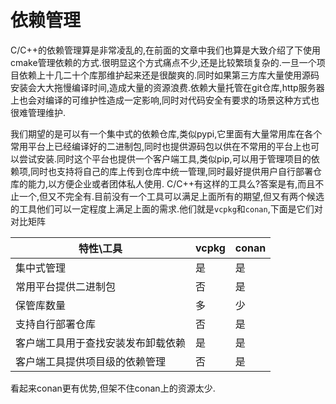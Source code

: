 # 依赖管理

C/C++的依赖管理算是非常凌乱的,在前面的文章中我们也算是大致介绍了下使用cmake管理依赖的方式.很明显这个方式痛点不少,还是比较繁琐复杂的.一旦一个项目依赖上十几二十个库那维护起来还是很酸爽的.同时如果第三方库大量使用源码安装会大大拖慢编译时间,造成大量的资源浪费.依赖大量托管在git仓库,http服务器上也会对编译的可维护性造成一定影响,同时对代码安全有要求的场景这种方式也很难管理维护.

我们期望的是可以有一个集中式的依赖仓库,类似pypi,它里面有大量常用库在各个常用平台上已经编译好的二进制包,同时也提供源码包以供在不常用的平台上也可以尝试安装.同时这个平台也提供一个客户端工具,类似pip,可以用于管理项目的依赖项,同时也支持将自己的库上传到仓库中统一管理,同时最好提供用户自行部署仓库的能力,以方便企业或者团体私人使用. C/C++有这样的工具么?答案是有,而且不止一个,但又不完全有.目前没有一个工具可以满足上面所有的期望,但又有两个候选的工具他们可以一定程度上满足上面的需求.他们就是`vcpkg`和`conan`,下面是它们对对比矩阵

| 特性\工具                          | vcpkg | conan |
| ---------------------------------- | ----- | ----- |
| 集中式管理                         | 是    | 是    |
| 常用平台提供二进制包               | 否    | 是    |
| 保管库数量                         | 多    | 少    |
| 支持自行部署仓库                   | 否    | 是    |
| 客户端工具用于查找安装发布卸载依赖 | 是    | 是    |
| 客户端工具提供项目级的依赖管理     | 否    | 是    |

看起来conan更有优势,但架不住conan上的资源太少.

